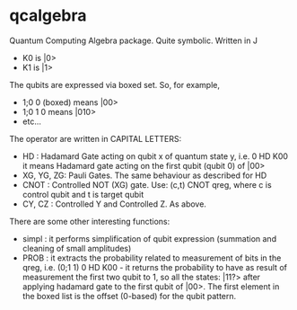 # qcalgebra
Quantum Computing Algebra package. Quite symbolic. Written in J

- K0 is |0>
- K1 is |1>

The qubits are expressed via boxed set. So, for example,

- 1;0 0 (boxed) means |00>
- 1;0 1 0 means |010>
- etc...

The operator are written in CAPITAL LETTERS:

- HD : Hadamard Gate acting on qubit x of quantum state y, i.e. 0 HD K00
       it means Hadamard gate acting on the first qubit (qubit 0) of |00>
- XG, YG, ZG: Pauli Gates. The same behaviour as described for HD
- CNOT : Controlled NOT (XG) gate. Use: (c,t) CNOT qreg, where c is control qubit
         and t is target qubit
- CY, CZ : Controlled Y and Controlled Z. As above.

There are some other interesting functions:

- simpl : it performs simplification of qubit expression (summation and
          cleaning of small amplitudes)
- PROB : it extracts the probability related to measurement of bits in the qreg,
         i.e. (0;1 1) 0 HD K00 - it returns the probability to have as result of
         measurement the first two qubit to 1, so all the states: |11?> after
         applying hadamard gate to the first qubit of |00>. The first element in
         the boxed list is the offset (0-based) for the qubit pattern.
